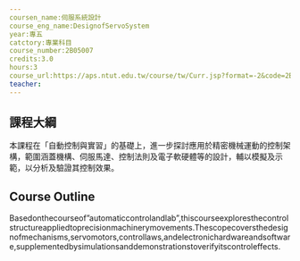 ```yaml
---
coursen_name:伺服系統設計
course_eng_name:DesignofServoSystem
year:專五
catctory:專業科目
course_number:2B05007
credits:3.0
hours:3
course_url:https://aps.ntut.edu.tw/course/tw/Curr.jsp?format=-2&code=2B05007
teacher:
---
```


## 課程大綱

本課程在「自動控制與實習」的基礎上，進一步探討應用於精密機械運動的控制架構，範圍涵蓋機構、伺服馬達、控制法則及電子軟硬體等的設計，輔以模擬及示範，以分析及驗證其控制效果。


## Course Outline

Basedonthecourseof”automaticcontrolandlab”,thiscourseexploresthecontrolstructureappliedtoprecisionmachinerymovements.Thescopecoversthedesignofmechanisms,servomotors,controllaws,andelectronichardwareandsoftware,supplementedbysimulationsanddemonstrationstoverifyitscontroleffects.

